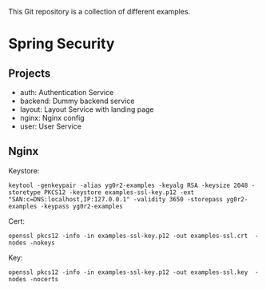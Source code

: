 This Git repository is a collection of different examples.

Spring Security
===============

Projects
--------

- auth: Authentication Service
- backend: Dummy backend service
- layout: Layout Service with landing page
- nginx: Nginx config
- user: User Service

Nginx
-----

Keystore:
```
keytool -genkeypair -alias yg0r2-examples -keyalg RSA -keysize 2048 -storetype PKCS12 -keystore examples-ssl-key.p12 -ext "SAN:c=DNS:localhost,IP:127.0.0.1" -validity 3650 -storepass yg0r2-examples -keypass yg0r2-examples
```

Cert:
```
openssl pkcs12 -info -in examples-ssl-key.p12 -out examples-ssl.crt  -nodes -nokeys
```

Key:
```
openssl pkcs12 -info -in examples-ssl-key.p12 -out examples-ssl.key  -nodes -nocerts
```
